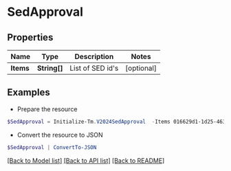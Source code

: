 # SedApproval
## Properties

Name | Type | Description | Notes
------------ | ------------- | ------------- | -------------
**Items** | **String[]** | List of SED id&#39;s | [optional] 

## Examples

- Prepare the resource
```powershell
$SedApproval = Initialize-Tm.V2024SedApproval  -Items 016629d1-1d25-463f-97f3-c6686846650
```

- Convert the resource to JSON
```powershell
$SedApproval | ConvertTo-JSON
```

[[Back to Model list]](../README.md#documentation-for-models) [[Back to API list]](../README.md#documentation-for-api-endpoints) [[Back to README]](../README.md)

